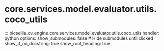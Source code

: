 # core.services.model.evaluator.utils.coco_utils

::: picsellia_cv_engine.core.services.model.evaluator.utils.coco_utils
    handler: python
    options:
        show_submodules: false  # Hide submodules until clicked
        show_if_no_docstring: true
        show_root_heading: true
